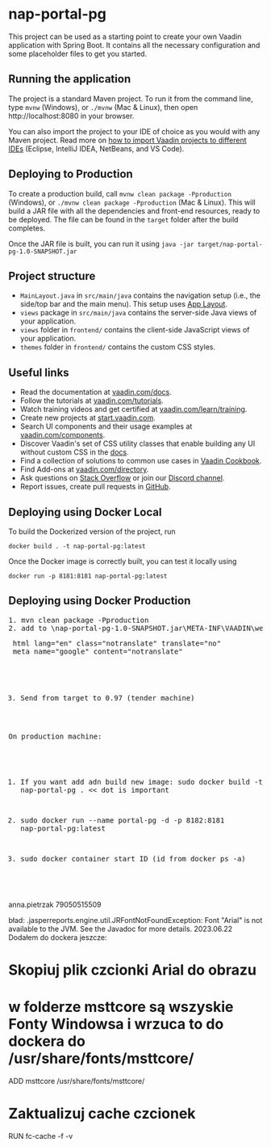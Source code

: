 # nap-portal-pg

This project can be used as a starting point to create your own Vaadin application with Spring Boot.
It contains all the necessary configuration and some placeholder files to get you started.

## Running the application

The project is a standard Maven project. To run it from the command line,
type `mvnw` (Windows), or `./mvnw` (Mac & Linux), then open
http://localhost:8080 in your browser.

You can also import the project to your IDE of choice as you would with any
Maven project. Read more on [how to import Vaadin projects to different 
IDEs](https://vaadin.com/docs/latest/flow/guide/step-by-step/importing) (Eclipse, IntelliJ IDEA, NetBeans, and VS Code).

## Deploying to Production

To create a production build, call `mvnw clean package -Pproduction` (Windows),
or `./mvnw clean package -Pproduction` (Mac & Linux).
This will build a JAR file with all the dependencies and front-end resources,
ready to be deployed. The file can be found in the `target` folder after the build completes.

Once the JAR file is built, you can run it using
`java -jar target/nap-portal-pg-1.0-SNAPSHOT.jar`

## Project structure

- `MainLayout.java` in `src/main/java` contains the navigation setup (i.e., the
  side/top bar and the main menu). This setup uses
  [App Layout](https://vaadin.com/components/vaadin-app-layout).
- `views` package in `src/main/java` contains the server-side Java views of your application.
- `views` folder in `frontend/` contains the client-side JavaScript views of your application.
- `themes` folder in `frontend/` contains the custom CSS styles.

## Useful links

- Read the documentation at [vaadin.com/docs](https://vaadin.com/docs).
- Follow the tutorials at [vaadin.com/tutorials](https://vaadin.com/tutorials).
- Watch training videos and get certified at [vaadin.com/learn/training](https://vaadin.com/learn/training).
- Create new projects at [start.vaadin.com](https://start.vaadin.com/).
- Search UI components and their usage examples at [vaadin.com/components](https://vaadin.com/components).
- Discover Vaadin's set of CSS utility classes that enable building any UI without custom CSS in the [docs](https://vaadin.com/docs/latest/ds/foundation/utility-classes). 
- Find a collection of solutions to common use cases in [Vaadin Cookbook](https://cookbook.vaadin.com/).
- Find Add-ons at [vaadin.com/directory](https://vaadin.com/directory).
- Ask questions on [Stack Overflow](https://stackoverflow.com/questions/tagged/vaadin) or join our [Discord channel](https://discord.gg/MYFq5RTbBn).
- Report issues, create pull requests in [GitHub](https://github.com/vaadin/platform).


## Deploying using Docker Local

To build the Dockerized version of the project, run

```
docker build . -t nap-portal-pg:latest
```

Once the Docker image is correctly built, you can test it locally using

```
docker run -p 8181:8181 nap-portal-pg:latest
```

## Deploying using Docker Production
<pre>
1. mvn clean package -Pproduction
2. add to \nap-portal-pg-1.0-SNAPSHOT.jar\META-INF\VAADIN\webapp\index.html
<pre>
 html lang="en" class="notranslate" translate="no"    <!-- All translators -->
 meta name="google" content="notranslate"  <!-- Just for google -->
</pre>
3. Send from target to 0.97 (tender machine)

On production machine:
1. If you want add adn build new image:
sudo docker build -t nap-portal-pg . << dot is important

2. sudo docker run --name portal-pg -d -p 8182:8181 nap-portal-pg:latest

3. sudo docker container start ID (id from docker ps -a)


</pre>


anna.pietrzak 79050515509

bład: .jasperreports.engine.util.JRFontNotFoundException: Font "Arial" is not available to the JVM. See the Javadoc for more details.
2023.06.22 Dodałem do dockera jeszcze: 
# Skopiuj plik czcionki Arial do obrazu
# w folderze msttcore są wszyskie Fonty Windowsa i wrzuca to do dockera do /usr/share/fonts/msttcore/
ADD msttcore /usr/share/fonts/msttcore/
# Zaktualizuj cache czcionek
RUN fc-cache -f -v